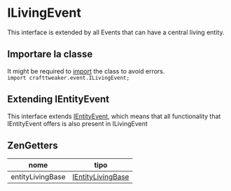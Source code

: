 # ILivingEvent

This interface is extended by all Events that can have a central living entity.

## Importare la classe

It might be required to [import](/AdvancedFunctions/Import/) the class to avoid errors.  
`import crafttweaker.event.ILivingEvent;`

## Extending IEntityEvent

This interface extends [IEntityEvent](/Vanilla/Events/Events/IEntityEvent/), which means that all functionality that IEntityEvent offers is also present in ILivingEvent

## ZenGetters

| nome             | tipo                                                      |
| ---------------- | --------------------------------------------------------- |
| entityLivingBase | [IEntityLivingBase](/Vanilla/Entities/IEntityLivingBase/) |